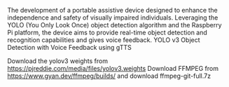 The development of a portable assistive device designed to enhance the independence and safety of visually impaired individuals. Leveraging the YOLO (You Only Look Once) object detection algorithm and the Raspberry Pi platform, the device aims to provide real-time object detection and recognition capabilities and gives voice feedback. YOLO v3 Object Detection with Voice Feedback using gTTS

Download the yolov3 weights from https://pjreddie.com/media/files/yolov3.weights Download FFMPEG from https://www.gyan.dev/ffmpeg/builds/ and download ffmpeg-git-full.7z
